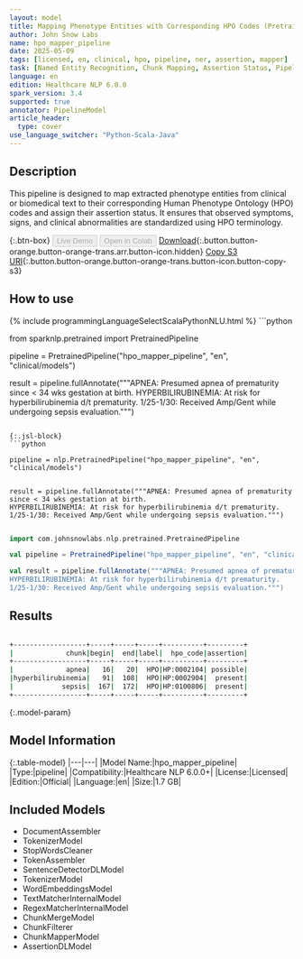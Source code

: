 ```yaml
---
layout: model
title: Mapping Phenotype Entities with Corresponding HPO Codes (Pretrained Pipeline)
author: John Snow Labs
name: hpo_mapper_pipeline
date: 2025-05-09
tags: [licensed, en, clinical, hpo, pipeline, ner, assertion, mapper]
task: [Named Entity Recognition, Chunk Mapping, Assertion Status, Pipeline Healthcare]
language: en
edition: Healthcare NLP 6.0.0
spark_version: 3.4
supported: true
annotator: PipelineModel
article_header:
  type: cover
use_language_switcher: "Python-Scala-Java"
---
```


## Description

This pipeline is designed to map extracted phenotype entities from clinical or biomedical text to their corresponding Human Phenotype Ontology (HPO) codes and assign their assertion status. It ensures that observed symptoms, signs, and clinical abnormalities are standardized using HPO terminology.

{:.btn-box}
<button class="button button-orange" disabled>Live Demo</button>
<button class="button button-orange" disabled>Open in Colab</button>
[Download](https://s3.amazonaws.com/auxdata.johnsnowlabs.com/clinical/models/hpo_mapper_pipeline_en_6.0.0_3.4_1746800034427.zip){:.button.button-orange.button-orange-trans.arr.button-icon.hidden}
[Copy S3 URI](s3://auxdata.johnsnowlabs.com/clinical/models/hpo_mapper_pipeline_en_6.0.0_3.4_1746800034427.zip){:.button.button-orange.button-orange-trans.button-icon.button-copy-s3}

## How to use



<div class="tabs-box" markdown="1">
{% include programmingLanguageSelectScalaPythonNLU.html %}
```python

from sparknlp.pretrained import PretrainedPipeline

pipeline = PretrainedPipeline("hpo_mapper_pipeline", "en", "clinical/models")

result = pipeline.fullAnnotate("""APNEA: Presumed apnea of prematurity since < 34 wks gestation at birth.
HYPERBILIRUBINEMIA: At risk for hyperbilirubinemia d/t prematurity.
1/25-1/30: Received Amp/Gent while undergoing sepsis evaluation.""")

```

{:.jsl-block}
```python

pipeline = nlp.PretrainedPipeline("hpo_mapper_pipeline", "en", "clinical/models")


result = pipeline.fullAnnotate("""APNEA: Presumed apnea of prematurity since < 34 wks gestation at birth.
HYPERBILIRUBINEMIA: At risk for hyperbilirubinemia d/t prematurity.
1/25-1/30: Received Amp/Gent while undergoing sepsis evaluation.""")

```
```scala

import com.johnsnowlabs.nlp.pretrained.PretrainedPipeline

val pipeline = PretrainedPipeline("hpo_mapper_pipeline", "en", "clinical/models")

val result = pipeline.fullAnnotate("""APNEA: Presumed apnea of prematurity since < 34 wks gestation at birth.
HYPERBILIRUBINEMIA: At risk for hyperbilirubinemia d/t prematurity.
1/25-1/30: Received Amp/Gent while undergoing sepsis evaluation.""")

```
</div>

## Results

```bash

+------------------+-----+-----+-----+----------+---------+
|             chunk|begin|  end|label|  hpo_code|assertion|
+------------------+-----+-----+-----+----------+---------+
|             apnea|   16|   20|  HPO|HP:0002104| possible|
|hyperbilirubinemia|   91|  108|  HPO|HP:0002904|  present|
|            sepsis|  167|  172|  HPO|HP:0100806|  present|
+------------------+-----+-----+-----+----------+---------+

```

{:.model-param}
## Model Information

{:.table-model}
|---|---|
|Model Name:|hpo_mapper_pipeline|
|Type:|pipeline|
|Compatibility:|Healthcare NLP 6.0.0+|
|License:|Licensed|
|Edition:|Official|
|Language:|en|
|Size:|1.7 GB|

## Included Models

- DocumentAssembler
- TokenizerModel
- StopWordsCleaner
- TokenAssembler
- SentenceDetectorDLModel
- TokenizerModel
- WordEmbeddingsModel
- TextMatcherInternalModel
- RegexMatcherInternalModel
- ChunkMergeModel
- ChunkFilterer
- ChunkMapperModel
- AssertionDLModel